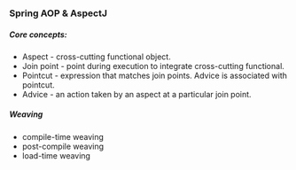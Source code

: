 ### Spring AOP & AspectJ

##### Core concepts:
- Aspect - cross-cutting functional object. 
- Join point - point during execution to integrate cross-cutting functional.
- Pointcut - expression that matches join points. Advice is associated with pointcut.
- Advice - an action taken by an aspect at a particular join point.

##### Weaving
- compile-time weaving
- post-compile weaving
- load-time weaving


